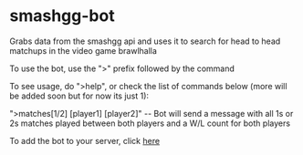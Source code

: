 # smashgg-bot

Grabs data from the smashgg api and uses it to search for head to head matchups in the video game brawlhalla

To use the bot, use the ">" prefix followed by the command

To see usage, do ">help", or check the list of commands below (more will be added soon but for now its just 1):

">matches[1/2] [player1] [player2]" -- Bot will send a message with all 1s or 2s matches played between both players and a W/L count for both players

To add the bot to your server, click [here](https://discordapp.com/api/oauth2/authorize?client_id=427911652340531200&permissions=2048&scope=bot)
